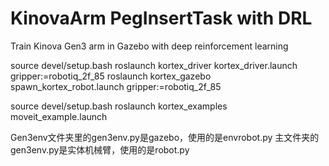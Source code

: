 # KinovaArm PegInsertTask with DRL
Train Kinova Gen3 arm in Gazebo with deep reinforcement learning

source devel/setup.bash
roslaunch kortex_driver kortex_driver.launch gripper:=robotiq_2f_85
roslaunch kortex_gazebo spawn_kortex_robot.launch gripper:=robotiq_2f_85

source devel/setup.bash
roslaunch kortex_examples moveit_example.launch

Gen3env文件夹里的gen3env.py是gazebo，使用的是envrobot.py
主文件夹的gen3env.py是实体机械臂，使用的是robot.py